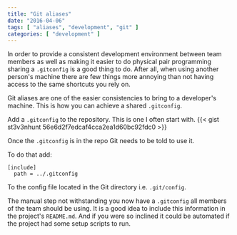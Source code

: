 ```yaml
---
title: "Git aliases"
date: "2016-04-06"
tags: [ "aliases", "development", "git" ]
categories: [ "development" ]
---
```


In order to provide a consistent development environment between team members
as well as making it easier to do physical pair programming sharing a
`.gitconfig` is a good thing to do. After all, when using another person's
machine there are few things more annoying than not having access to the same
shortcuts you rely on.

Git aliases are one of the easier consistencies to bring to a developer's
machine. This is how you can achieve a shared `.gitconfig`.

Add a `.gitconfig` to the repository. This is one I often start with.
{{< gist st3v3nhunt 56e6d2f7edcaf4cca2ea1d60bc92fdc0 >}}

Once the `.gitconfig` is in the repo Git needs to be told to use it.

To do that add:

```.gitconfig
[include]
  path = ../.gitconfig
```

To the config file located in the Git directory i.e. `.git/config`.

The manual step not withstanding you now have a `.gitconfig` all members of the
team should be using. It is a good idea to include this information in the
project's `README.md`. And if you were so inclined it could be automated if the
project had some setup scripts to run.
